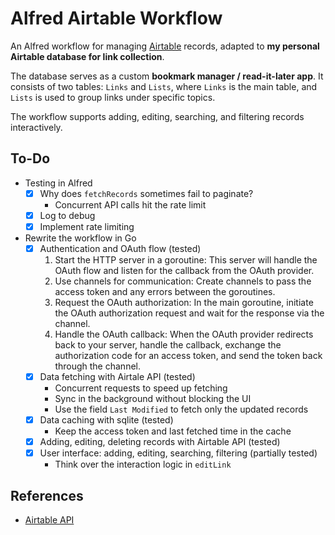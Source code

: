 # Alfred Airtable Workflow

An Alfred workflow for managing [Airtable](https://airtable.com/) records, adapted to **my personal Airtable database for link collection**.

The database serves as a custom **bookmark manager / read-it-later app**.
It consists of two tables: `Links` and `Lists`,
where `Links` is the main table, and `Lists` is used to group links under specific topics.

The workflow supports adding, editing, searching, and filtering records interactively.

## To-Do

- Testing in Alfred
    - [x] Why does `fetchRecords` sometimes fail to paginate?
        - Concurrent API calls hit the rate limit
    - [x] Log to debug
    - [x] Implement rate limiting
- Rewrite the workflow in Go
    - [x] Authentication and OAuth flow (tested)
        1. Start the HTTP server in a goroutine: This server will handle the OAuth flow and listen for the callback from the OAuth provider.
        2. Use channels for communication: Create channels to pass the access token and any errors between the goroutines.
        3. Request the OAuth authorization: In the main goroutine, initiate the OAuth authorization request and wait for the response via the channel.
        4. Handle the OAuth callback: When the OAuth provider redirects back to your server, handle the callback, exchange the authorization code for an access token, and send the token back through the channel.
    - [x] Data fetching with Airtale API (tested)
        - Concurrent requests to speed up fetching
        - Sync in the background without blocking the UI
        - Use the field `Last Modified` to fetch only the updated records
    - [x] Data caching with sqlite (tested)
        - Keep the access token and last fetched time in the cache
    - [x] Adding, editing, deleting records with Airtable API (tested)
    - [x] User interface: adding, editing, searching, filtering (partially tested)
        - Think over the interaction logic in `editLink`

## References

- [Airtable API](https://airtable.com/developers/web/api/introduction)
